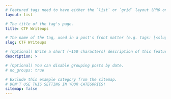 ```yaml
---
# Featured tags need to have either the `list` or `grid` layout (PRO only).
layout: list

# The title of the tag's page.
title: CTF Writeups

# The name of the tag, used in a post's front matter (e.g. tags: [<slug>]).
slug: CTF Writeups

# (Optional) Write a short (~150 characters) description of this featured tag.
description: >

# (Optional) You can disable grouping posts by date.
# no_groups: true

# Exclude this example category from the sitemap.
# DON'T USE THIS SETTING IN YOUR CATEGORIES!
sitemap: false
---
```

